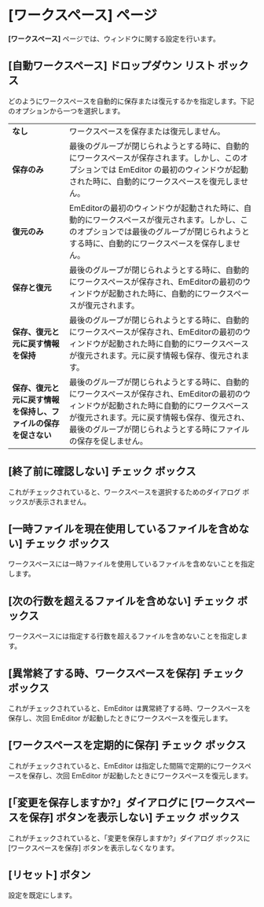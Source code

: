 # \[ワークスペース\] ページ

**\[ワークスペース\]** ページでは、ウィンドウに関する設定を行います。

## \[自動ワークスペース\] ドロップダウン リスト ボックス

どのようにワークスペースを自動的に保存または復元するかを指定します。下記のオプションから一つを選択します。

|     |     |
| --- | --- |
| **なし** | ワークスペースを保存または復元しません。 |
| **保存のみ** | 最後のグループが閉じられようとする時に、自動的にワークスペースが保存されます。しかし、このオプションでは EmEditor の最初のウィンドウが起動された時に、自動的にワークスペースを復元しません。 |
| **復元のみ** | EmEditorの最初のウィンドウが起動された時に、自動的にワークスペースが復元されます。しかし、このオプションでは最後のグループが閉じられようとする時に、自動的にワークスペースを保存しません。 |
| **保存と復元** | 最後のグループが閉じられようとする時に、自動的にワークスペースが保存され、EmEditorの最初のウィンドウが起動された時に、自動的にワークスペースが復元されます。 |
| **保存、復元と元に戻す情報を保持** | 最後のグループが閉じられようとする時に、自動的にワークスペースが保存され、EmEditorの最初のウィンドウが起動された時に自動的にワークスペースが復元されます。元に戻す情報も保存、復元されます。 |
| **保存、復元と元に戻す情報を保持し、ファイルの保存を促さない** | 最後のグループが閉じられようとする時に、自動的にワークスペースが保存され、EmEditorの最初のウィンドウが起動された時に自動的にワークスペースが復元されます。元に戻す情報も保存、復元され、最後のグループが閉じられようとする時にファイルの保存を促しません。 |

## \[終了前に確認しない\] チェック ボックス

これがチェックされていると、ワークスペースを選択するためのダイアログ ボックスが表示されません。

## \[一時ファイルを現在使用しているファイルを含めない\] チェック ボックス

ワークスペースには一時ファイルを使用しているファイルを含めないことを指定します。

## \[次の行数を超えるファイルを含めない\] チェック ボックス

ワークスペースには指定する行数を超えるファイルを含めないことを指定します。

## \[異常終了する時、ワークスペースを保存\] チェック ボックス

これがチェックされていると、EmEditor は異常終了する時、ワークスペースを保存し、次回 EmEditor が起動したときにワークスペースを復元します。

## \[ワークスペースを定期的に保存\] チェック ボックス

これがチェックされていると、EmEditor は指定した間隔で定期的にワークスペースを保存し、次回 EmEditor が起動したときにワークスペースを復元します。

## \[「変更を保存しますか?」ダイアログに \[ワークスペースを保存\] ボタンを表示しない\] チェック ボックス

これがチェックされていると、「変更を保存しますか?」ダイアログ ボックスに \[ワークスペースを保存\] ボタンを表示しなくなります。

## \[リセット\] ボタン

設定を既定にします。


